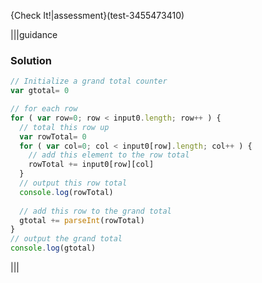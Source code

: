 {Check It!|assessment}(test-3455473410)


|||guidance
### Solution
```javascript
// Initialize a grand total counter
var gtotal= 0

// for each row
for ( var row=0; row < input0.length; row++ ) {
  // total this row up
  var rowTotal= 0
  for ( var col=0; col < input0[row].length; col++ ) {
    // add this element to the row total
    rowTotal += input0[row][col]
  }
  // output this row total
  console.log(rowTotal)
  
  // add this row to the grand total
  gtotal += parseInt(rowTotal)
}
// output the grand total
console.log(gtotal)

```
|||